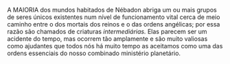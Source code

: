 ﻿A MAIORIA dos mundos habitados de Nébadon abriga um ou mais grupos de seres únicos existentes num nível de funcionamento vital cerca de meio caminho entre o dos mortais dos reinos e o das ordens angélicas; por essa razão  são chamados de criaturas *intermediárias.* Elas parecem ser um acidente do tempo, mas ocorrem tão amplamente e são muito valiosas como ajudantes que todos nós há muito tempo as aceitamos como uma das ordens essenciais do nosso combinado ministério planetário.